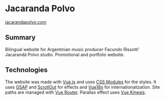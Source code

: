 # Jacaranda Polvo
[jacarandapolvo.com](//jacarandapolvo.com)
## Summary
Bilingual website for Argentinian music producer Facundo Rissotti' Jacarandá Polvo studio. Promotional and portfolio website.
## Technologies
The website was made with [Vue.js](https://vuejs.org/) and uses [CSS Modules](https://github.com/css-modules/css-modules) for the styles. It uses [GSAP](https://greensock.com/gsap/) and [ScrollOut](https://scroll-out.github.io/) for effects and [Vue18n](https://kazupon.github.io/vue-i18n/) for internationalization. Site paths are managed with [Vue Router](https://router.vuejs.org/).
Parallax effect uses [Vue Kinesis](https://www.aminerman.com/kinesis/).
